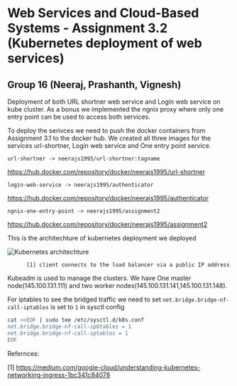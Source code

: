 # Web Services and Cloud-Based Systems - Assignment 3.2 (Kubernetes deployment of web services)
## Group 16 (Neeraj, Prashanth, Vignesh)

Deployment of both URL shortner web service and Login web service on kube cluster. As a bonus we implemented the ngnix proxy where
only one entry point can be used to access both services.

To deploy the serivces we need to push the docker containers from Assignment 3.1 to the docker hub. We created all three images for the
services url-shortner, Login web service and One entry point service.

`url-shortner -> neerajs1995/url-shortner:tagname`

 https://hub.docker.com/repository/docker/neerajs1995/url-shortner

`login-web-service -> neerajs1995/authenticator`

https://hub.docker.com/repository/docker/neerajs1995/authenticator

`ngnix-one-entry-point -> neerajs1995/assignment2`

https://hub.docker.com/repository/docker/neerajs1995/assignment2

This is the architechture of kubernetes deployment we deployed

![Kubernetes architechture](https://raw.githubusercontent.com/cymtrick/url-shortner-python/master/kube-deployment/photo_2020-05-12%2014.52.09.jpeg)

          [1] client connects to the load balancer via a public IP address
          
Kubeadm is used to manage the clusters. We have One master node(145.100.131.111) and two worker nodes(145.100.131.141,145.100.131.148).

For iptables to see the bridged traffic we need to set `net.bridge.bridge-nf-call-iptables` is set to `1` in sysctl config

````bash
cat <<EOF | sudo tee /etc/sysctl.d/k8s.conf
net.bridge.bridge-nf-call-ip6tables = 1
net.bridge.bridge-nf-call-iptables = 1
EOF
````

Refernces:

[1] https://medium.com/google-cloud/understanding-kubernetes-networking-ingress-1bc341c84078




